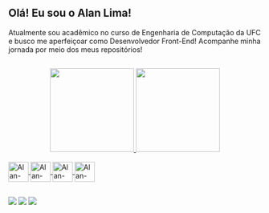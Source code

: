 ## Olá! Eu sou o Alan Lima! 
Atualmente sou acadêmico no curso de Engenharia de Computação da UFC e busco me aperfeiçoar como Desenvolvedor Front-End!
Acompanhe minha jornada por meio dos meus repositórios!
##
<div align="center">
  <a href="https://github.com/alanlimadev">
  <img height="167em" src="https://github-readme-stats-sigma-five.vercel.app/api?username=alanlimadev&show_icons=true&theme=radical&include_all_commits=true&count_private=true"/>
  <img height="167em" src="https://github-readme-stats-sigma-five.vercel.app/api/top-langs/?username=alanlimadev&layout=compact&langs_count=7&theme=radical"/>
</div>

<div style="display: inline_block"><br>
  
  <img align="center" alt="Alan-TypeScript" height="40" width="40" src="https://cdn.jsdelivr.net/gh/devicons/devicon@latest/icons/typescript/typescript-original.svg">
  <img align="center" alt="Alan-Reactjs" height="40" width="40" src="https://cdn.jsdelivr.net/gh/devicons/devicon@latest/icons/react/react-original.svg">
  <img align="center" alt="Alan-Nodejs" height="40" width="40" src="https://cdn.jsdelivr.net/gh/devicons/devicon@latest/icons/nodejs/nodejs-original-wordmark.svg">
  <img align="center" alt="Alan-Nextjs" height="40" width="40" src="https://cdn.jsdelivr.net/gh/devicons/devicon@latest/icons/nextjs/nextjs-original.svg">
  
          
</div>
  
  ##
 
<div> 
  
  <a href="https://instagram.com/alanlimadev" target="_blank"><img src="https://img.shields.io/badge/Instagram-E4405F?style=for-the-badge&logo=instagram&logoColor=white" target="_blank"></a>
  <a href = "mailto:alanreislm@gmail.com"><img src="https://img.shields.io/badge/Gmail-D14836?style=for-the-badge&logo=gmail&logoColor=white"></a>
  <a href="https://www.linkedin.com/in/alanlimadev" target="_blank"><img src="https://img.shields.io/badge/LinkedIn-0077B5?style=for-the-badge&logo=linkedin&logoColor=white" target="_blank"></a> 
 
</div>

